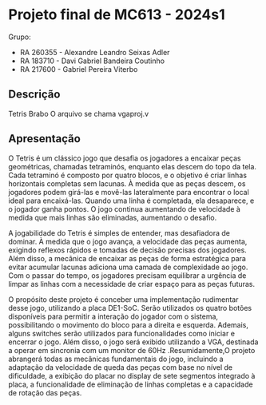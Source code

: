 # Projeto final de MC613 - 2024s1

Grupo:

- RA 260355 - Alexandre Leandro Seixas Adler 
- RA 183710 - Davi Gabriel Bandeira Coutinho 
- RA 217600 - Gabriel Pereira Viterbo

## Descrição

Tetris Brabo
O arquivo se chama vgaproj.v

## Apresentação
O Tetris é um clássico jogo  que desafia os jogadores a encaixar peças geométricas, chamadas tetraminós, enquanto elas descem do topo da tela. Cada tetraminó é composto por quatro blocos, e o objetivo é criar linhas horizontais completas sem lacunas. À medida que as peças descem, os jogadores podem girá-las e movê-las lateralmente para encontrar o local ideal para encaixá-las. Quando uma linha é completada, ela desaparece, e o jogador ganha pontos. O jogo continua aumentando de velocidade à medida que mais linhas são eliminadas, aumentando o desafio.
  
A jogabilidade do Tetris é simples de entender, mas desafiadora de dominar. À medida que o jogo avança, a velocidade das peças aumenta, exigindo reflexos rápidos e tomadas de decisão precisas dos jogadores. Além disso, a mecânica de encaixar as peças de forma estratégica para evitar acumular lacunas adiciona uma camada de complexidade ao jogo. Com o passar do tempo, os jogadores precisam equilibrar a urgência de limpar as linhas com a necessidade de criar espaço para as peças futuras.
  
O propósito deste projeto é conceber uma implementação rudimentar desse jogo, utilizando a placa DE1-SoC. Serão utilizados os quatro botões disponíveis para permitir a interação do jogador com o sistema, possibilitando o movimento do bloco para a direita e esquerda. Ademais, alguns switches serão utilizados para funcionalidades como iniciar e encerrar o jogo. Além disso, o jogo será exibido utilizando a VGA, destinada a operar em sincronia com um monitor de 60Hz .Resumidamente,O projeto abrangerá todas as mecânicas fundamentais do jogo, incluindo a adaptação da velocidade de queda das peças com base no nível de dificuldade, a exibição do placar no display de sete segmentos integrado à placa, a funcionalidade de eliminação de linhas completas e a capacidade de rotação das peças.
